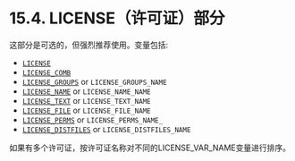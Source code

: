 # 15.4. LICENSE（许可证）部分

这部分是可选的，但强烈推荐使用。变量包括:

- [`LICENSE`](https://docs.freebsd.org/en/books/porters-handbook/makefiles/index.html#licenses-license)
- [`LICENSE_COMB`](https://docs.freebsd.org/en/books/porters-handbook/makefiles/index.html#licenses-license_comb)
- [`LICENSE_GROUPS`](https://docs.freebsd.org/en/books/porters-handbook/makefiles/index.html#licenses-license_groups) or `LICENSE_GROUPS_NAME`
- [`LICENSE_NAME`](https://docs.freebsd.org/en/books/porters-handbook/makefiles/index.html#licenses-license_name) or `LICENSE_NAME_NAME`
- [`LICENSE_TEXT`](https://docs.freebsd.org/en/books/porters-handbook/makefiles/index.html#licenses-license_text) or `LICENSE_TEXT_NAME`
- [`LICENSE_FILE`](https://docs.freebsd.org/en/books/porters-handbook/makefiles/index.html#licenses-license_file) or `LICENSE_FILE_NAME`
- [`LICENSE_PERMS`](https://docs.freebsd.org/en/books/porters-handbook/makefiles/index.html#licenses-license_perms) or `LICENSE_PERMS_NAME_`
- [`LICENSE_DISTFILES`](https://docs.freebsd.org/en/books/porters-handbook/makefiles/index.html#licenses-license_distfiles) or `LICENSE_DISTFILES_NAME`

如果有多个许可证，按许可证名称对不同的LICENSE_VAR_NAME变量进行排序。
